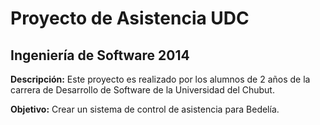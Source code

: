 Proyecto de Asistencia UDC
==========================

## Ingeniería de Software 2014

**Descripción:**
Este proyecto es realizado por los alumnos de 2 años de la carrera de Desarrollo de Software de la Universidad del Chubut.

**Objetivo:**
Crear un sistema de control de asistencia para Bedelía.
